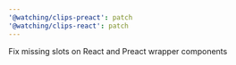 ```yaml
---
'@watching/clips-preact': patch
'@watching/clips-react': patch
---
```


Fix missing slots on React and Preact wrapper components

